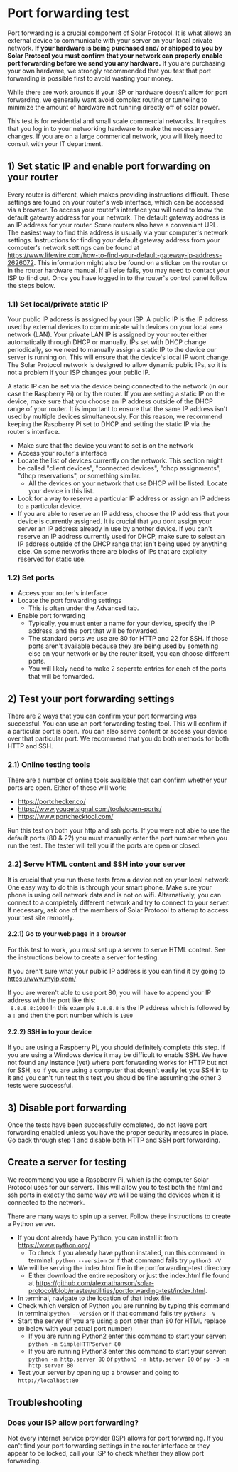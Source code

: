 # Port forwarding test

Port forwarding is a crucial component of Solar Protocol. It is what allows an external device to communicate with your server on your local private network. <strong>If your hardware is being purchased and/ or shipped to you by Solar Protocol you must confirm that your network can properly enable port forwarding before we send you any hardware.</strong> If you are purchasing your own hardware, we strongly recommended that you test that port forwarding is possible first to avoid wasting your money.

While there are work arounds if your ISP or hardware doesn't allow for port forwarding, we generally want avoid complex routing or tunneling to minimize the amount of hardware not running directly off of solar power.

This test is for residential and small scale commercial networks. It requires that you log in to your networking hardware to make the necessary changes. If you are on a large commerical network, you will likely need to consult with your IT department.

## 1) Set static IP and enable port forwarding on your router

Every router is different, which makes providing instructions difficult. These settings are found on your router's web interface, which can be accessed via a browser. To access your router's interface you will need to know the default gateway address for your network. The default gateway address is an IP address for your router. Some routers also have a conveniant URL. The easiest way to find this address is usually via your computer's network settings. Instructions for finding your default gateway address from your computer's network settings can be found at https://www.lifewire.com/how-to-find-your-default-gateway-ip-address-2626072. This information might also be found on a sticker on the router or in the router hardware manual. If all else fails, you may need to contact your ISP to find out. Once you have logged in to the router's control panel follow the steps below.

### 1.1) Set local/private static IP

Your public IP address is assigned by your ISP. A public IP is the IP address used by external devices to communicate with devices on your local area network (LAN). Your private LAN IP is assigned by your router either automatically through DHCP or manually. IPs set with DHCP change periodically, so we need to manually assign a static IP to the device our server is running on. This will ensure that the device's local IP wont change. The Solar Protocol network is designed to allow dynamic public IPs, so it is not a problem if your ISP changes your public IP. 

A static IP can be set via the device being connected to the network (in our case the Raspberry Pi) or by the router. If you are setting a static IP on the device, make sure that you choose an IP address outside of the DHCP range of your router. It is important to ensure that the same IP address isn't used by multiple devices simultaneously. For this reason, we recommend keeping the Raspberry Pi set to DHCP and setting the static IP via the router's interface.

* Make sure that the device you want to set is on the network
* Access your router's interface
* Locate the list of devices currently on the network. This section might be called "client devices", "connected devices", "dhcp assignments", "dhcp reservations", or something similar.
	* All the devices on your network that use DHCP will be listed. Locate your device in this list.  
* Look for a way to reserve a particular IP address or assign an IP address to a particular device.
* If you are able to reserve an IP address, choose the IP address that your device is currently assigned. It is crucial that you dont assign your server an IP address already in use by another device. If you can't reserve an IP address currently used for DHCP, make sure to select an IP address outside of the DHCP range that isn't being used by anything else. On some networks there are blocks of IPs that are explicity reserved for static use.

### 1.2) Set ports

* Access your router's interface
* Locate the port forwarding settings
	* This is often under the Advanced tab.
* Enable port forwarding
	* Typically, you must enter a name for your device, specify the IP address, and the port that will be forwarded.
	* The standard ports we use are 80 for HTTP and 22 for SSH. If those ports aren't available because they are being used by something else on your network or by the router itself, you can choose different ports.
	* You will likely need to make 2 seperate entries for each of the ports that will be forwarded.

## 2) Test your port forwarding settings

There are 2 ways that you can confirm your port forwarding was successful. You can use an port forwarding testing tool. This will confirm if a particular port is open. You can also serve content or access your device over that particular port. We recommend that you do both methods for both HTTP and SSH.

### 2.1) Online testing tools

There are a number of online tools available that can confirm whether your ports are open. Either of these will work:

* https://portchecker.co/
* https://www.yougetsignal.com/tools/open-ports/
* https://www.portchecktool.com/

Run this test on both your http and ssh ports. If you were not able to use the default ports (80 & 22) you must manually enter the port number when you run the test. The tester will tell you if the ports are open or closed.

### 2.2) Serve HTML content and SSH into your server

It is crucial that you run these tests from a device not on your local network. One easy way to do this is through your smart phone. Make sure your phone is using cell network data and is not on wifi. Alternatively, you can connect to a completely different network and try to connect to your server. If necessary, ask one of the members of Solar Protocol to attemp to access your test site remotely.

#### 2.2.1) Go to your web page in a browser

For this test to work, you must set up a server to serve HTML content. See the instructions below to create a server for testing.  

If you aren't sure what your public IP address is you can find it by going to https://www.myip.com/

If you are weren't able to use port 80, you will have to append your IP address with the port like this:<br>
` 8.8.8.8:1000` In this example `8.8.8.8` is the IP address which is followed by a `:` and then the port number which is `1000`

#### 2.2.2) SSH in to your device

If you are using a Raspberry Pi, you should definitely complete this step. If you are using a Windows device it may be difficult to enable SSH. We have not found any instance (yet) where port forwarding works for HTTP but not for SSH, so if you are using a computer that doesn't easily let you SSH in to it and you can't run test this test you should be fine assuming the other 3 tests were successful. 

## 3) Disable port forwarding

Once the tests have been successfully completed, do not leave port forwarding enabled unless you have the proper security measures in place. Go back through step 1 and disable both HTTP and SSH port forwarding.

## Create a server for testing

We recommend you use a Raspberry Pi, which is the computer Solar Protocol uses for our servers. This will allow you to test both the html and ssh ports in exactly the same way we will be using the devices when it is connected to the network.

There are many ways to spin up a server. Follow these instructions to create a Python server.

* If you dont already have Python, you can install it from https://www.python.org/
	* To check if you already have python installed, run this command in terminal: `python --version` or if that command fails try `python3 -V`
* We will be serving the index.html file in the portforwarding-test directory
	* Either download the entire repository or just the index.html file found at https://github.com/alexnathanson/solar-protocol/blob/master/utilities/portforwarding-test/index.html.
* In terminal, navigate to the location of that index file.
* Check which version of Python you are running by typing this command in terminal:`python --version` or if that command fails try `python3 -V`
* Start the server (if you are using a port other than 80 for HTML replace `80` below with your actual port number)
	* If you are running Python2 enter this command to start your server: `python -m SimpleHTTPServer 80`
	* If you are running Python3 enter this command to start your server: `python -m http.server 80` or `python3 -m http.server 80` or `py -3 -m http.server 80`
* Test your server by opening up a browser and going to `http://localhost:80`

## Troubleshooting

### Does your ISP allow port forwarding?

Not every internet service provider (ISP) allows for port forwarding. If you can't find your port forwarding settings in the router interface or they appear to be locked, call your ISP to check whether they allow port forwarding. 